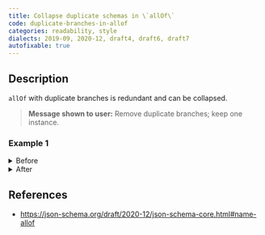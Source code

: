 ```yaml
---
title: Collapse duplicate schemas in \`allOf\`
code: duplicate-branches-in-allof
categories: readability, style
dialects: 2019-09, 2020-12, draft4, draft6, draft7
autofixable: true
---
```


## Description
`allOf` with duplicate branches is redundant and can be collapsed.

> **Message shown to user:**
> Remove duplicate branches; keep one instance.

### Example 1
<details><summary>Before</summary>
```json
{
  "allOf": [
    {
      "type": "string"
    },
    {
      "type": "string"
    }
  ]
}
```
</details>

<details><summary>After</summary>
```json
{
  "allOf": [
    {
      "type": "string"
    }
  ]
}
```
</details>

## References
* <https://json-schema.org/draft/2020-12/json-schema-core.html#name-allof>
